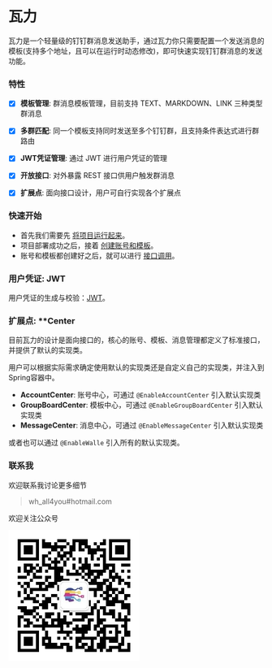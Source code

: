 # 瓦力

瓦力是一个轻量级的钉钉群消息发送助手，通过瓦力你只需要配置一个发送消息的模板(支持多个地址，且可以在运行时动态修改)，即可快速实现钉钉群消息的发送功能。



### 特性

- [x] **模板管理**: 群消息模板管理，目前支持 TEXT、MARKDOWN、LINK 三种类型群消息
- [x] **多群匹配**: 同一个模板支持同时发送至多个钉钉群，且支持条件表达式进行群路由
- [x] **JWT凭证管理**: 通过 JWT 进行用户凭证的管理
- [x] **开放接口**: 对外暴露 REST 接口供用户触发群消息
- [x] **扩展点**: 面向接口设计，用户可自行实现各个扩展点



### 快速开始

- 首先我们需要先 [将项目运行起来](md/start-project.md)。
- 项目部署成功之后，接着 [创建账号和模板](md/web-operation.md)。
- 账号和模板都创建好之后，就可以进行 [接口调用](md/api-invoke.md)。



### 用户凭证: JWT

用户凭证的生成与校验：[JWT](md/jwt.md)。



### 扩展点: **Center

目前瓦力的设计是面向接口的，核心的账号、模板、消息管理都定义了标准接口，并提供了默认的实现类。

用户可以根据实际需求确定使用默认的实现类还是自定义自己的实现类，并注入到Spring容器中。

- **AccountCenter**: 账号中心，可通过 `@EnableAccountCenter` 引入默认实现类
- **GroupBoardCenter**: 模板中心，可通过 `@EnableGroupBoardCenter` 引入默认实现类
- **MessageCenter**: 消息中心，可通过 `@EnableMessageCenter` 引入默认实现类

或者也可以通过 `@EnableWalle` 引入所有的默认实现类。



### 联系我

欢迎联系我讨论更多细节 

> wh_all4you#hotmail.com

欢迎关注公众号

![CodeChaaaser](md/CodeChaaaser.jpg)



